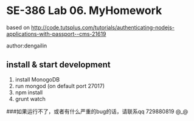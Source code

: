 # SE-386 Lab 06. MyHomework    

based on http://code.tutsplus.com/tutorials/authenticating-nodejs-applications-with-passport--cms-21619

author:dengailin

## install & start development
1. install MonogoDB
2. run mongod (on default port 27017)
3. npm install
4. grunt watch

###如果运行不了，或者有什么严重的bug的话，请联系qq 729880819 @_@